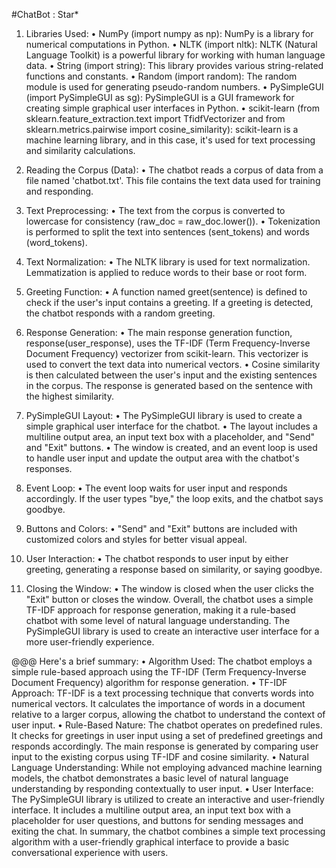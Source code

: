 
#ChatBot : Star*

1.	Libraries Used:
•	NumPy (import numpy as np): NumPy is a library for numerical computations in Python.
•	NLTK (import nltk): NLTK (Natural Language Toolkit) is a powerful library for working with human language data.
•	String (import string): This library provides various string-related functions and constants.
•	Random (import random): The random module is used for generating pseudo-random numbers.
•	PySimpleGUI (import PySimpleGUI as sg): PySimpleGUI is a GUI framework for creating simple graphical user interfaces in Python.
•	scikit-learn (from sklearn.feature_extraction.text import TfidfVectorizer and from sklearn.metrics.pairwise import cosine_similarity): scikit-learn is a machine learning library, and in this case, it's used for text processing and similarity calculations.

2.	Reading the Corpus (Data):
•	The chatbot reads a corpus of data from a file named 'chatbot.txt'. This file contains the text data used for training and responding.

3.	Text Preprocessing:
•	The text from the corpus is converted to lowercase for consistency (raw_doc = raw_doc.lower()).
•	Tokenization is performed to split the text into sentences (sent_tokens) and words (word_tokens).

4.	Text Normalization:
•	The NLTK library is used for text normalization. Lemmatization is applied to reduce words to their base or root form.

5.	Greeting Function:
•	A function named greet(sentence) is defined to check if the user's input contains a greeting. If a greeting is detected, the chatbot responds with a random greeting.

6.	Response Generation:
•	The main response generation function, response(user_response), uses the TF-IDF (Term Frequency-Inverse Document Frequency) vectorizer from scikit-learn. This vectorizer is used to convert the text data into numerical vectors.
•	Cosine similarity is then calculated between the user's input and the existing sentences in the corpus. The response is generated based on the sentence with the highest similarity.

7.	PySimpleGUI Layout:
•	The PySimpleGUI library is used to create a simple graphical user interface for the chatbot.
•	The layout includes a multiline output area, an input text box with a placeholder, and "Send" and "Exit" buttons.
•	The window is created, and an event loop is used to handle user input and update the output area with the chatbot's responses.

8.	Event Loop:
•	The event loop waits for user input and responds accordingly. If the user types "bye," the loop exits, and the chatbot says goodbye.

9.	Buttons and Colors:
•	"Send" and "Exit" buttons are included with customized colors and styles for better visual appeal.

10.	User Interaction:
•	The chatbot responds to user input by either greeting, generating a response based on similarity, or saying goodbye.

11.	Closing the Window:
•	The window is closed when the user clicks the "Exit" button or closes the window.
Overall, the chatbot uses a simple TF-IDF approach for response generation, making it a rule-based chatbot with some level of natural language understanding. The PySimpleGUI library is used to create an interactive user interface for a more user-friendly experience.



@@@ Here's a brief summary:
•	Algorithm Used: The chatbot employs a simple rule-based approach using the TF-IDF (Term Frequency-Inverse Document Frequency) algorithm for response generation.
•	TF-IDF Approach: TF-IDF is a text processing technique that converts words into numerical vectors. It calculates the importance of words in a document relative to a larger corpus, allowing the chatbot to understand the context of user input.
•	Rule-Based Nature: The chatbot operates on predefined rules. It checks for greetings in user input using a set of predefined greetings and responds accordingly. The main response is generated by comparing user input to the existing corpus using TF-IDF and cosine similarity.
•	Natural Language Understanding: While not employing advanced machine learning models, the chatbot demonstrates a basic level of natural language understanding by responding contextually to user input.
•	User Interface: The PySimpleGUI library is utilized to create an interactive and user-friendly interface. It includes a multiline output area, an input text box with a placeholder for user questions, and buttons for sending messages and exiting the chat.
In summary, the chatbot combines a simple text processing algorithm with a user-friendly graphical interface to provide a basic conversational experience with users.







